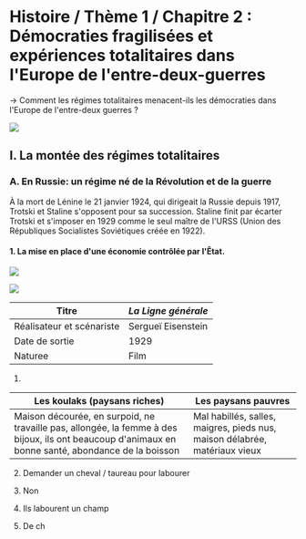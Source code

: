 # Histoire / Thème 1 / Chapitre 2 : Démocraties fragilisées et expériences totalitaires dans l'Europe de l'entre-deux-guerres

→ Comment les régimes totalitaires menacent-ils les démocraties dans l'Europe de l'entre-deux guerres ?

![](../../../assets/scans/2024-novm-13-1.png)

## I. La montée des régimes totalitaires
### A. En Russie: un régime né de la Révolution et de la guerre

À la mort de Lénine le 21 janvier 1924, qui dirigeait la Russie depuis 1917, Trotski et Staline s'opposent pour sa succession. Staline finit par écarter Trotski et s'imposer en 1929 comme le seul maître de l'URSS (Union des Républiques Socialistes Soviétiques créée en 1922).

#### 1. La mise en place d'une économie contrôlée par l'Êtat.

![](../../../assets/scans/2024-novm-13-2.png)

![](../../../assets/scans/2024-novm-13-3.png)

| Titre                     | *La Ligne générale* |
|---------------------------|---------------------|
| Réalisateur et scénariste | Sergueï Eisenstein  |
| Date de sortie            | 1929                |
| Naturee                    | Film                |

1.
| Les koulaks (paysans riches)                                                                                                                       | Les paysans pauvres |
|----------------------------------------------------------------------------------------------------------------------------------------------------|---|
| Maison décourée, en surpoid, ne travaille pas, allongée, la femme à des bijoux, ils ont beaucoup d'animaux en bonne santé, abondance de la boisson | Mal habillés, salles, maigres, pieds nus, maison délabrée, matériaux vieux |

2. Demander un cheval / taureau pour labourer
3. Non

4. Ils labourent un champ
5. De ch
